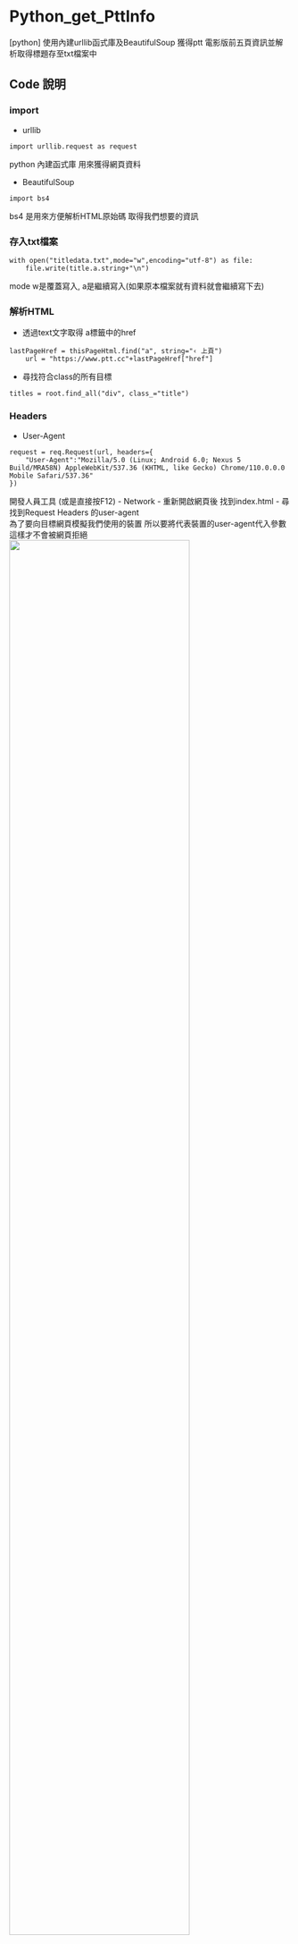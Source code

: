 # Python_get_PttInfo
[python] 使用內建urllib函式庫及BeautifulSoup 獲得ptt 電影版前五頁資訊並解析取得標題存至txt檔案中

## Code 說明
### import
* urllib  
```
import urllib.request as request
```
python 內建函式庫 用來獲得網頁資料  
* BeautifulSoup
```
import bs4
```  
bs4 是用來方便解析HTML原始碼 取得我們想要的資訊  
### 存入txt檔案  
```
with open("titledata.txt",mode="w",encoding="utf-8") as file:
    file.write(title.a.string+"\n")
```  
mode w是覆蓋寫入, a是繼續寫入(如果原本檔案就有資料就會繼續寫下去)

### 解析HTML
* 透過text文字取得 a標籤中的href
``` 
lastPageHref = thisPageHtml.find("a", string="‹ 上頁")
    url = "https://www.ptt.cc"+lastPageHref["href"]
```   
* 尋找符合class的所有目標
``` 
titles = root.find_all("div", class_="title")
``` 

### Headers 
* User-Agent  
```
request = req.Request(url, headers={
    "User-Agent":"Mozilla/5.0 (Linux; Android 6.0; Nexus 5 Build/MRA58N) AppleWebKit/537.36 (KHTML, like Gecko) Chrome/110.0.0.0 Mobile Safari/537.36"
})
```
開發人員工具 (或是直接按F12) - Network - 重新開啟網頁後 找到index.html - 尋找到Request Headers 的user-agent   
為了要向目標網頁模擬我們使用的裝置 所以要將代表裝置的user-agent代入參數 這樣才不會被網頁拒絕  
<img src="https://user-images.githubusercontent.com/107610680/222087210-6a58fb4f-88f0-4b08-b502-0b7664a99e02.png" width="80%">




## 資料來源
[Python 網路爬蟲 Web Crawler 基本教學 By 彭彭](https://www.youtube.com/watch?v=9Z9xKWfNo7k)
